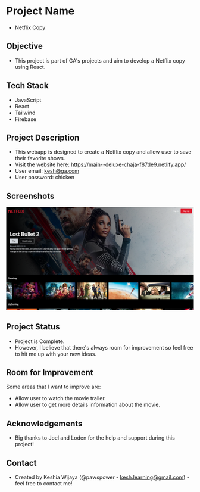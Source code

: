 # Project Name
- Netflix Copy

## Objective
- This project is part of GA's projects and aim to develop a Netflix copy using React.

## Tech Stack
- JavaScript
- React
- Tailwind
- Firebase

## Project Description
- This webapp is designed to create a Netflix copy and allow user to save their favorite shows.
- Visit the website here: https://main--deluxe-chaja-f87de9.netlify.app/
- User email: kesh@ga.com
- User password: chicken

## Screenshots
![](public/images/ss1.png)

## Project Status
- Project is Complete.
- However, I believe that there's always room for improvement so feel free to hit me up with your new ideas.

## Room for Improvement
Some areas that I want to improve are:
- Allow user to watch the movie trailer.
- Allow user to get more details information about the movie.

## Acknowledgements
- Big thanks to Joel and Loden for the help and support during this project!

## Contact
- Created by Keshia Wijaya (@pawspower - kesh.learning@gmail.com) - feel free to contact me!


